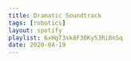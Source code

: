 ```yaml
---
title: Dramatic Soundtrack
tags: [robotics]
layout: spotify
playlist: 6xHgT3sk8F3OKy53Ri8nSq
date: 2020-04-19
---
```

